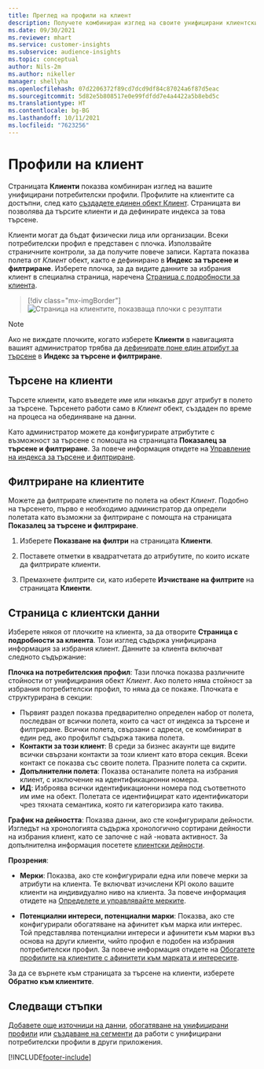 ```yaml
---
title: Преглед на профили на клиент
description: Получете комбиниран изглед на своите унифицирани клиентски данни.
ms.date: 09/30/2021
ms.reviewer: mhart
ms.service: customer-insights
ms.subservice: audience-insights
ms.topic: conceptual
author: Nils-2m
ms.author: nikeller
manager: shellyha
ms.openlocfilehash: 07d2206372f89cd7dcd9df84c87024a6f87d5eac
ms.sourcegitcommit: 5d82e5b808517e0e99fdfdd7e4a4422a5b8ebd5c
ms.translationtype: HT
ms.contentlocale: bg-BG
ms.lasthandoff: 10/11/2021
ms.locfileid: "7623256"
---
```

# <a name="customer-profiles"></a>Профили на клиент

Страницата **Клиенти** показва комбиниран изглед на вашите унифицирани потребителски профили. Профилите на клиентите са достъпни, след като [създадете единен обект Клиент](data-unification.md). Страницата ви позволява да търсите клиенти и да дефинирате индекса за това търсене.

Клиенти могат да бъдат физически лица или организации. Всеки потребителски профил е представен с плочка. Използвайте страничните контроли, за да получите повече записи. Картата показва полета от *Клиент* обект, както е дефинирано в **Индекс за търсене и филтриране**. Изберете плочка, за да видите данните за избрания клиент в специална страница, наречена [Страница с подробности за клиента](customer-profiles.md#customer-details-page).

> [!div class="mx-imgBorder"] 
> ![Страница на клиентите, показваща плочки с резултати](media/customers-page-result-tiles-B2C.png "Страница на клиентите, показваща плочки с резултати")

> [!NOTE]
> Ако не виждате плочките, когато изберете **Клиенти** в навигацията вашият администратор трябва да [дефинирате поне един атрибут за търсене](search-filter-index.md) в **Индекс за търсене и филтриране**.

## <a name="search-for-customers"></a>Търсене на клиенти

Търсете клиенти, като въведете име или някакъв друг атрибут в полето за търсене. Търсенето работи само в _Клиент_ обект, създаден по време на процеса на обединяване на данни.

Като администратор можете да конфигурирате атрибутите с възможност за търсене с помощта на страницата **Показалец за търсене и филтриране**. За повече информация отидете на [Управление на индекса за търсене и филтриране](search-filter-index.md).

## <a name="filter-customers"></a>Филтриране на клиентите

Можете да филтрирате клиентите по полета на обект _Клиент_. Подобно на търсенето, първо е необходимо администратор да определи полетата като възможни за филтриране с помощта на страницата **Показалец за търсене и филтриране**.

1. Изберете **Показване на филтри** на страницата **Клиенти**.

1. Поставете отметки в квадратчетата до атрибутите, по които искате да филтрирате клиенти.

1. Премахнете филтрите си, като изберете **Изчистване на филтрите** на страницата **Клиенти**.

## <a name="customer-details-page"></a>Страница с клиентски данни

Изберете някоя от плочките на клиента, за да отворите **Страница с подробности за клиента**. Този изглед съдържа унифицирана информация за избрания клиент. Данните за клиента включват следното съдържание:

**Плочка на потребителския профил**: Тази плочка показва различните стойности от унифицирания обект _Клиент_. Ако полето няма стойност за избрания потребителски профил, то няма да се покаже. Плочката е структурирана в секции:  
  - Първият раздел показва предварително определен набор от полета, последван от всички полета, които са част от индекса за търсене и филтриране. Всички полета, свързани с адреси, се комбинират в един ред, ако профилът съдържа такива полета. 
  - **Контакти за този клиент**: В среди за бизнес акаунти ще видите всички свързани контакти за този клиент като втора секция. Всеки контакт се показва със своите полета. Празните полета са скрити.
  - **Допълнителни полета**: Показва останалите полета на избрания клиент, с изключение на идентификационни номера. 
  - **ИД**: Изброява всички идентификационни номера под съответното им име на обект. Полетата се идентифицират като идентификатори чрез тяхната семантика, която ги категоризира като такива.

**График на дейността**: Показва данни, ако сте конфигурирали дейности. Изгледът на хронологията съдържа хронологично сортирани дейности на избрания клиент, като се започне с най -новата активност. За допълнителна информация посетете [клиентски дейности](activities.md).

**Прозрения**:  
  - **Мерки**: Показва, ако сте конфигурирали една или повече мерки за атрибути на клиента. Те включват изчислени KPI около вашите клиенти на индивидуално ниво на клиента. За повече информация отидете на [Определете и управлявайте мерките](measures.md).

  - **Потенциални интереси, потенциални марки**: Показва, ако сте конфигурирали обогатяване на афинитет към марка или интерес. Той представлява потенциални интереси и афинитети към марки въз основа на други клиенти, чийто профил е подобен на избрания потребителски профил. За повече информация отидете на [Обогатете профилите на клиентите с афинитети към марката и интересите](enrichment-microsoft.md).

За да се върнете към страницата за търсене на клиенти, изберете **Обратно към клиентите**.

## <a name="next-steps"></a>Следващи стъпки

[Добавете още източници на данни](data-sources.md), [обогатяване на унифицирани профили](enrichment-hub.md) или [създаване на сегменти](segments.md) да работи с унифицирани потребителски профили в други приложения.


[!INCLUDE[footer-include](../includes/footer-banner.md)]
